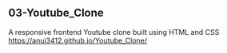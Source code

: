## 03-Youtube_Clone
A responsive frontend Youtube clone built using HTML and CSS 
https://anuj3412.github.io/Youtube_Clone/
